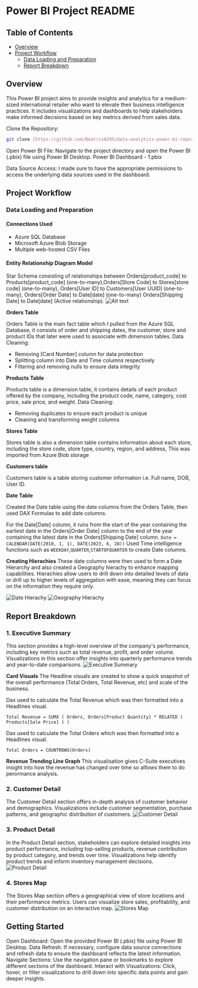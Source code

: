 # Power BI Project README
## Table of Contents 
- [Overview](https://github.com/BeatrixA295/data-analytics-power-bi-report965/edit/main/README.md#overview)
- [Project Workflow](https://github.com/BeatrixA295/data-analytics-power-bi-report965/edit/main/README.md#project-workflow)
  - [Data Loading and Preparation](https://github.com/BeatrixA295/data-analytics-power-bi-report965/edit/main/README.md#data-loading-and-preparation)
  - [Report Breakdown](https://github.com/BeatrixA295/data-analytics-power-bi-report965/edit/main/README.md#report-breakdown)
## Overview
This Power BI project aims to provide insights and analytics for a medium-sized international retailer who want to elevate their business intelligence practices. It includes visualizations and dashboards to help stakeholders make informed decisions based on key metrics derived from sales data.

Clone the Repository:
```bash
git clone [https://github.com/BeatrixA295/data-analytics-power-bi-report965]
```
Open Power BI File:
Navigate to the project directory and open the Power BI (.pbix) file using Power BI Desktop.
Power BI Dashboard - 1.pbix

Data Source Access: I made sure to have the appropriate permissions to access the underlying data sources used in the dashboard.
## Project Workflow
### Data Loading and Preparation
#### Connections Used
- Azure SQL Database
- Microsoft Azure Blob Storage
- Multiple web-hosted CSV Files
#### Entity Relationship Diagram Model
Star Schema consisting of relationships between Orders[product_code] to Products[product_code] (one-to-many),Orders[Store Code] to Stores[store code] (one-to-many),
Orders[User ID] to Customers[User UUID] (one-to-many), Orders[Order Date] to Date[date] (one-to-many)
Orders[Shipping Date] to Date[date] (Active relationship).
![Alt text](<ERD.png>)

**Orders Table**

Orders Table is the main fact table which I pulled from the Azure SQL Database, it consists of order and shipping dates, the customer, store and product IDs that later were used to associate with dimension tables.
Data Cleaning:
  - Removing [Card Number] column for data protection
  - Splitting column into Date and Time columns respectively
  - Filtering and removing nulls to ensure data integrity

**Products Table**

Products table is a dimension table, it contains details of each product offered by the company, including the product code, name, category, cost price, sale price, and weight.
Data Cleaning:
  - Removing duplicates to ensure each product is unique
  - Cleaning and transforming weight columns 

**Stores Table**

Stores table is also a dimension table contains information about each store, including the store code, store type, country, region, and address, This was imported from Azure Blob storage

**Customers table** 

Customers table is a table storing customer information i.e. Full name, DOB, User ID.

**Date Table**

Created the Date table using the date columns from the Orders Table, then used DAX Formulas to add date columns.

For the Date[Date] column, it runs from the start of the year containing the earliest date in the Orders[Order Date] column to the end of the year containing the latest date in the Orders[Shipping Date] column.
`Date = CALENDAR(DATE(2010, 1, 1), DATE(2023, 6, 28))`
Used Time intelligence functions such as `WEEKDAY`,`QUARTER`,`STARTOFQUARTER` to create Date columns.

**Creating Hierachies**
These date columns were then used to form a Date Hierarchy and also created a Geography hierachy to enhance mapping capabilities. Hierachies allow users to drill down into detailed levels of data or drill up to higher levels of aggregation with ease, meaning they can focus on the information they require only.

![Date Hierachy](<Date Hierarchy.png>)
![Geography Hierachy](<Geography Hierarchy.png>)

## Report Breakdown
### 1. Executive Summary
This section provides a high-level overview of the company's performance, including key metrics such as total revenue, profit, and order volume. Visualizations in this section offer insights into quarterly performance trends and year-to-date comparisons.
![Executive Summary](<Executive Summary.png>)

**Card Visuals**
The Headline visuals are created to show  a quick snapshot of the overall performance (Total Orders, Total Revenue, etc) and scale of the business.

Dax used to calculate the Total Revenue which was then formatted into a Headlines visual.
```dax
Total Revenue = SUMX ( Orders, Orders[Product Quantity] * RELATED ( Products[Sale Price] ) )
```
Dax used to calculate the Total Orders which was then formatted into a Headlines visual.

```dax
Total Orders = COUNTROWS(Orders)
```
**Revenue Trending Line Graph** 
This visualisation gives C-Suite executives insight into how the revenue has changed over time so alllows them to do perormance analysis.
 

### 2. Customer Detail
The Customer Detail section offers in-depth analysis of customer behavior and demographics. Visualizations include customer segmentation, purchase patterns, and geographic distribution of customers.
![Customer Detail](<Customer Detail.png>)

### 3. Product Detail
In the Product Detail section, stakeholders can explore detailed insights into product performance, including top-selling products, revenue contribution by product category, and trends over time. Visualizations help identify product trends and inform inventory management decisions.
![Product Detail](<Product Detail.png>)

### 4. Stores Map
The Stores Map section offers a geographical view of store locations and their performance metrics. Users can visualize store sales, profitability, and customer distribution on an interactive map.
![Stores Map](<Stores map.png>)

## Getting Started
Open Dashboard: Open the provided Power BI (.pbix) file using Power BI Desktop.
Data Refresh: If necessary, configure data source connections and refresh data to ensure the dashboard reflects the latest information.
Navigate Sections: Use the navigation pane or bookmarks to explore different sections of the dashboard.
Interact with Visualizations: Click, hover, or filter visualizations to drill down into specific data points and gain deeper insights.

